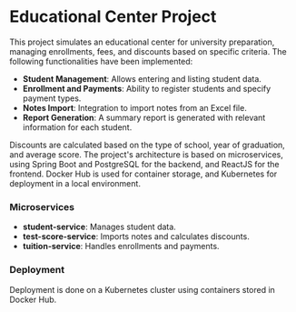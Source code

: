 # Educational Center Project  
This project simulates an educational center for university preparation, managing enrollments, fees, and discounts based on specific criteria. The following functionalities have been implemented:
* __Student Management__: Allows entering and listing student data.  
* __Enrollment and Payments__: Ability to register students and specify payment types.  
* __Notes Import__: Integration to import notes from an Excel file.  
* __Report Generation__: A summary report is generated with relevant information for each student.

Discounts are calculated based on the type of school, year of graduation, and average score. The project's architecture is based on microservices, using Spring Boot and PostgreSQL for the backend, and ReactJS for the frontend. Docker Hub is used for container storage, and Kubernetes for deployment in a local environment.


### Microservices  
* __student-service__: Manages student data.  
* __test-score-service__: Imports notes and calculates discounts.  
* __tuition-service__: Handles enrollments and payments.  



### Deployment
Deployment is done on a Kubernetes cluster using containers stored in Docker Hub.
